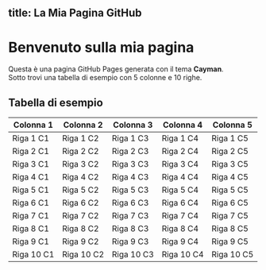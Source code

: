title: La Mia Pagina GitHub
---

# Benvenuto sulla mia pagina

Questa è una pagina GitHub Pages generata con il tema **Cayman**.  
Sotto trovi una tabella di esempio con 5 colonne e 10 righe.

## Tabella di esempio

| Colonna 1 | Colonna 2 | Colonna 3 | Colonna 4 | Colonna 5 |
|-----------|-----------|-----------|-----------|-----------|
| Riga 1 C1 | Riga 1 C2 | Riga 1 C3 | Riga 1 C4 | Riga 1 C5 |
| Riga 2 C1 | Riga 2 C2 | Riga 2 C3 | Riga 2 C4 | Riga 2 C5 |
| Riga 3 C1 | Riga 3 C2 | Riga 3 C3 | Riga 3 C4 | Riga 3 C5 |
| Riga 4 C1 | Riga 4 C2 | Riga 4 C3 | Riga 4 C4 | Riga 4 C5 |
| Riga 5 C1 | Riga 5 C2 | Riga 5 C3 | Riga 5 C4 | Riga 5 C5 |
| Riga 6 C1 | Riga 6 C2 | Riga 6 C3 | Riga 6 C4 | Riga 6 C5 |
| Riga 7 C1 | Riga 7 C2 | Riga 7 C3 | Riga 7 C4 | Riga 7 C5 |
| Riga 8 C1 | Riga 8 C2 | Riga 8 C3 | Riga 8 C4 | Riga 8 C5 |
| Riga 9 C1 | Riga 9 C2 | Riga 9 C3 | Riga 9 C4 | Riga 9 C5 |
| Riga 10 C1| Riga 10 C2| Riga 10 C3| Riga 10 C4| Riga 10 C5 |

